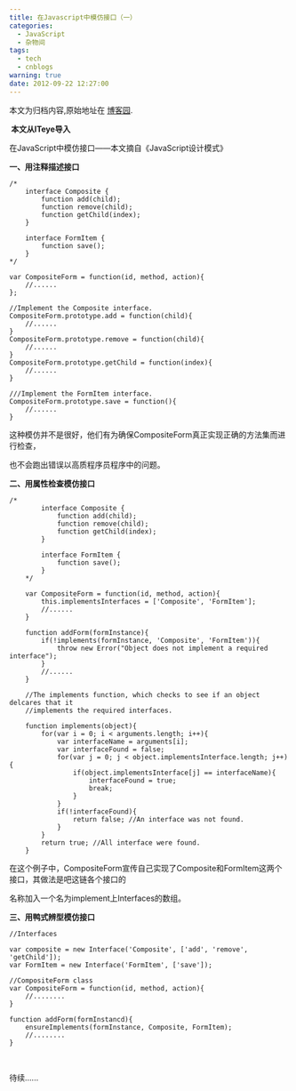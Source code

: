 ```yaml
---
title: 在Javascript中模仿接口（一）
categories:
  - JavaScript
  - 杂物间
tags:
  - tech
  - cnblogs
warning: true
date: 2012-09-22 12:27:00
---
```


<div class="history-article">本文为归档内容,原始地址在 <a href="http://www.cnblogs.com/hustskyking/archive/2012/09/22/3049800.html" target="_blank">博客园</a>.</div>

<p><strong>&nbsp;本文从ITeye导入</strong></p>


<p>在JavaScript中模仿接口&mdash;&mdash;本文摘自《JavaScript设计模式》</p>


<p><strong>一、用注释描述接口</strong></p>

```
/*
    interface Composite {
        function add(child);
        function remove(child);
        function getChild(index);
    }

    interface FormItem {
        function save();
    }
*/

var CompositeForm = function(id, method, action){
    //......
};

//Implement the Composite interface.
CompositeForm.prototype.add = function(child){
    //......
}
CompositeForm.prototype.remove = function(child){
    //......
}
CompositeForm.prototype.getChild = function(index){
    //......
}

///Implement the FormItem interface.
CompositeForm.prototype.save = function(){
    //......
}

```

<p>这种模仿并不是很好，他们有为确保CompositeForm真正实现正确的方法集而进行检查，</p>
<p>也不会跑出错误以高质程序员程序中的问题。</p>


<p><strong>二、用属性检查模仿接口</strong></p>

```
/*
        interface Composite {
            function add(child);
            function remove(child);
            function getChild(index);
        }

        interface FormItem {
            function save();
        }
    */

    var CompositeForm = function(id, method, action){
        this.implementsInterfaces = ['Composite', 'FormItem'];
        //......
    }

    function addForm(formInstance){
        if(!implements(formInstance, 'Composite', 'FormItem')){
            throw new Error("Object does not implement a required interface");
        }
        //......
    }

    //The implements function, which checks to see if an object delcares that it
    //implements the required interfaces.

    function implements(object){
        for(var i = 0; i < arguments.length; i++){
            var interfaceName = arguments[i];
            var interfaceFound = false;
            for(var j = 0; j < object.implementsInterface.length; j++){
                if(object.implementsInterface[j] == interfaceName){
                    interfaceFound = true;
                    break;
                }
            }
            if(!interfaceFound){
                return false; //An interface was not found.
            }
        }
        return true; //All interface were found.
    }

```

<p>在这个例子中，CompositeForm宣传自己实现了Composite和FormItem这两个接口，其做法是吧这链各个接口的</p>
<p>名称加入一个名为implement上Interfaces的数组。</p>


<p><strong>三、用鸭式辨型模仿接口</strong></p>



```
//Interfaces

var composite = new Interface('Composite', ['add', 'remove', 'getChild']);
var FormItem = new Interface('FormItem', ['save']);

//CompositeForm class
var CompositeForm = function(id, method, action){
    //........
}

function addForm(formInstancd){
    ensureImplements(formInstance, Composite, FormItem);
    //........
}

```

<p><span>&nbsp;</span></p>
<p>待续......</p>

